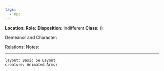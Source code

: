 ```yaml
---
tags:
  - npc
---
```

**Location:** 
**Role:** 
**Disposition:** Indifferent
**Class:**  ()

Demeanor and Character: 

Relations:
Notes:


---
```statblock
layout: Basic 5e Layout
creature: Animated Armor
```
